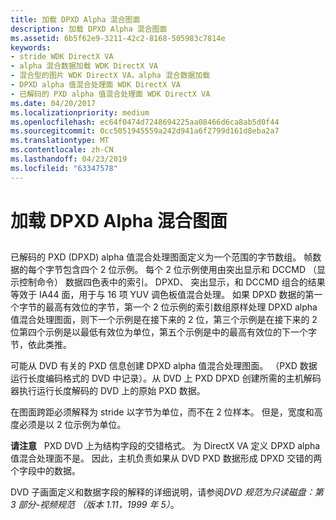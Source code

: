 ```yaml
---
title: 加载 DPXD Alpha 混合图面
description: 加载 DPXD Alpha 混合图面
ms.assetid: 6b5f62e9-3211-42c2-8168-505983c7814e
keywords:
- stride WDK DirectX VA
- alpha 混合数据加载 WDK DirectX VA
- 混合型的图片 WDK DirectX VA，alpha 混合数据加载
- DPXD alpha 值混合处理面 WDK DirectX VA
- 已解码的 PXD alpha 值混合处理面 WDK DirectX VA
ms.date: 04/20/2017
ms.localizationpriority: medium
ms.openlocfilehash: ec64f0474d7248694225aa08466d6ca8ab5d0f44
ms.sourcegitcommit: 0cc5051945559a242d941a6f2799d161d8eba2a7
ms.translationtype: MT
ms.contentlocale: zh-CN
ms.lasthandoff: 04/23/2019
ms.locfileid: "63347578"
---
```

# <a name="loading-a-dpxd-alpha-blending-surface"></a>加载 DPXD Alpha 混合图面


## <span id="ddk_loading_a_dpxd_alpha_blending_surface_gg"></span><span id="DDK_LOADING_A_DPXD_ALPHA_BLENDING_SURFACE_GG"></span>


已解码的 PXD (DPXD) alpha 值混合处理图面定义为一个范围的字节数组。 帧数据的每个字节包含四个 2 位示例。 每个 2 位示例使用由突出显示和 DCCMD （显示控制命令） 数据四色表中的索引。 DPXD、 突出显示，和 DCCMD 组合的结果等效于 IA44 面，用于与 16 项 YUV 调色板值混合处理。 如果 DPXD 数据的第一个字节的最高有效位的字节，第一个 2 位示例的索引数组原样处理 DPXD alpha 值混合处理图面，则下一个示例是在接下来的 2 位，第三个示例是在接下来的 2 位第四个示例是以最低有效位为单位，第五个示例是中的最高有效位的下一个字节，依此类推。

可能从 DVD 有关的 PXD 信息创建 DPXD alpha 值混合处理图面。 （PXD 数据运行长度编码格式的 DVD 中记录）。从 DVD 上 PXD DPXD 创建所需的主机解码器执行运行长度解码的 DVD 上的原始 PXD 数据。

在图面跨距必须解释为 stride 以字节为单位，而不在 2 位样本。 但是，宽度和高度必须是以 2 位示例为单位。

**请注意**   PXD DVD 上为结构字段的交错格式。 为 DirectX VA 定义 DPXD alpha 值混合处理面不是。 因此，主机负责如果从 DVD PXD 数据形成 DPXD 交错的两个字段中的数据。

 

DVD 子画面定义和数据字段的解释的详细说明，请参阅*DVD 规范为只读磁盘：第 3 部分-视频规范 （版本 1.11，1999 年 5）*。

 

 





